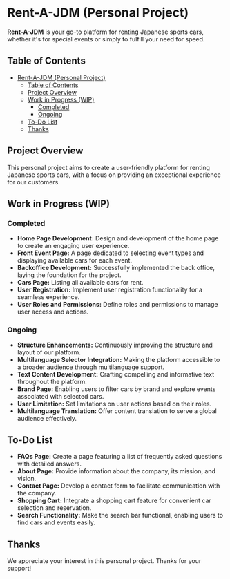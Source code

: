 # Rent-A-JDM (Personal Project)

**Rent-A-JDM** is your go-to platform for renting Japanese sports cars, whether it's for special events or simply to fulfill your need for speed.

## Table of Contents
- [Rent-A-JDM (Personal Project)](#rent-a-jdm-personal-project)
  - [Table of Contents](#table-of-contents)
  - [Project Overview](#project-overview)
  - [Work in Progress (WIP)](#work-in-progress-wip)
    - [Completed](#completed)
    - [Ongoing](#ongoing)
  - [To-Do List](#to-do-list)
  - [Thanks](#thanks)

## Project Overview

This personal project aims to create a user-friendly platform for renting Japanese sports cars, with a focus on providing an exceptional experience for our customers.

## Work in Progress (WIP)

### Completed
- **Home Page Development:** Design and development of the home page to create an engaging user experience.
- **Front Event Page:** A page dedicated to selecting event types and displaying available cars for each event.
- **Backoffice Development:** Successfully implemented the back office, laying the foundation for the project.
- **Cars Page:** Listing all available cars for rent.
- **User Registration:** Implement user registration functionality for a seamless experience.
- **User Roles and Permissions:** Define roles and permissions to manage user access and actions.
  
### Ongoing
- **Structure Enhancements:** Continuously improving the structure and layout of our platform.
- **Multilanguage Selector Integration:** Making the platform accessible to a broader audience through multilanguage support.
- **Text Content Development:** Crafting compelling and informative text throughout the platform.
- **Brand Page:** Enabling users to filter cars by brand and explore events associated with selected cars.
- **User Limitation:** Set limitations on user actions based on their roles.
- **Multilanguage Translation:** Offer content translation to serve a global audience effectively.


## To-Do List
- **FAQs Page:** Create a page featuring a list of frequently asked questions with detailed answers.
- **About Page:** Provide information about the company, its mission, and vision.
- **Contact Page:** Develop a contact form to facilitate communication with the company.
- **Shopping Cart:** Integrate a shopping cart feature for convenient car selection and reservation.
- **Search Functionality:** Make the search bar functional, enabling users to find cars and events easily.

## Thanks

We appreciate your interest in this personal project. Thanks for your support!
